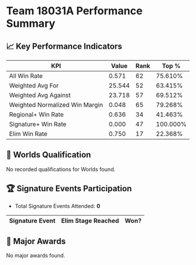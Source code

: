 # Team 18031A Performance Summary

## 📈 Key Performance Indicators
| KPI | Value | Rank | Top % |
| --- | ----- | ---- | ----- |
| All Win Rate | 0.571 | 62 | 75.610% |
| Weighted Avg For | 25.544 | 52 | 63.415% |
| Weighted Avg Against | 23.718 | 57 | 69.512% |
| Weighted Normalized Win Margin | 0.048 | 65 | 79.268% |
| Regional+ Win Rate | 0.636 | 34 | 41.463% |
| Signature+ Win Rate | 0.000 | 47 | 100.000% |
| Elim Win Rate | 0.750 | 17 | 22.368% |


## 🎯 Worlds Qualification
No recorded qualifications for Worlds found.

## 🏆 Signature Events Participation
- Total Signature Events Attended: **0**

| Signature Event | Elim Stage Reached | Won? |
|:----------------|:-------------------|:----|


## 🥇 Major Awards
No major awards found.
